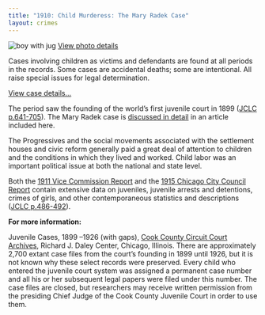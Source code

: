 ```yaml
---
title: "1910: Child Murderess: The Mary Radek Case"
layout: crimes
---
```


![boy with jug](/img/crimes/radek/ArthurTesler.jpg)
[View photo details](/historical/timeline/1910/30/)

Cases involving children as victims and defendants are found at all periods in the records. Some cases are accidental deaths; some are intentional. All raise special issues for legal determination.

[View case details...](/database/2093/)

The period saw the founding of the world’s first juvenile court in 1899 ([JCLC p.641-705](/docs_fk/homicide/jclc641-705.pdf)).  The Mary Radek case is [discussed in detail](/docs_fk/homicide/jclc654-656.pdf) in an article included here.

The Progressives and the social movements associated with the settlement houses and civic reform generally paid a great deal of attention to children and the conditions in which they lived and worked. Child labor was an important political issue at both the national and state level.

Both the [1911 Vice Commission Report](/docs_fk/homicide/vice/vice.01.pdf) and the [1915 Chicago City Council Report](/pubs/ccreport/) contain extensive data on juveniles, juvenile arrests and detentions, crimes of girls, and other contemporaneous statistics and descriptions ([JCLC p.486-492](/docs_fk/homicide/jclc486-492.pdf)).

**For more information:**

   Juvenile Cases, 1899 –1926 (with gaps), [Cook County Circuit Court Archives](http://www.cookcountyclerkofcourt.org/NewWebsite/Departments/Archives-Department.aspx), Richard J. Daley Center, Chicago, Illinois. There are approximately 2,700 extant case files from the court’s founding in 1899 until 1926, but it is not known why these select records were preserved.  Every child who entered the juvenile court system was assigned a permanent case number and all his or her subsequent legal papers were filed under this number.  The case files are closed, but researchers may receive written permission from the presiding Chief Judge of the Cook County Juvenile Court in order to use them.
